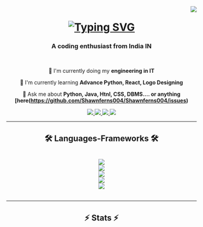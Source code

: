 <img align="right" src="https://visitor-badge.laobi.icu/badge?page_id=Shawnferns004.Shawnferns004" />

<h1 align="center">
  <a href="https://git.io/typing-svg"><img src="https://readme-typing-svg.herokuapp.com?font=Consolas&size=35&center=true&duration=4000&pause=300&color=8DECB4&random=false&width=600&height=50&lines=Hi+there+!!;I'm+Shon+Fernandes" alt="Typing SVG" align"center"/></a>
</h1>

<h3 align="center">A coding enthusiast from India IN</h3>

<br/>

<div align="center"> 
  
🔭 I'm currently doing my **engineering in IT** 
  
🌱 I'm currently learning **Advance Python, React, Logo Designing**
     
💬 Ask me about **Python, Java, Htnl, CSS, DBMS.... or anything [here(https://github.com/Shawnferns004/Shawnferns004/issues)**
</div>

<div align="center">
  <a href="mailto:shonfernandes004@gmail.com" target="_blank">
     <img src="https://img.shields.io/badge/Gmail-D14836?style=for-the-badge&logo=gmail&logoColor=white" target="_blank"/>
  </a>
  <a href="https://www.linkedin.com/in/shon-fernandes-521835237?utm_source=share&utm_campaign=share_via&utm_content=profile&utm_medium=android_app" target="_blank"">
     <img src="https://img.shields.io/badge/LinkedIn-0077B5?style=for-the-badge&logo=linkedin&logoColor=white" target="_blank"/>
  </a>
  <a href="https://github.com/Shawnferns004" target="_blank">
     <img src="https://img.shields.io/badge/GitHub-7F7F7F?style=for-the-badge&logo=github&logoColor=white" target="_blank"/>
  </a>
  <a href="https://www.instagram.com/shawnferns04?utm_source=qr&igsh=MWFybGduOGVlOTcwaA== ">
     <img src="https://img.shields.io/badge/Instagram-E4405F?style=for-the-badge&logo=instagram&logoColor=white" target="_blank"/>
  </a>
</div>
  <hr />

<h2 align="center"> 🛠️  Languages-Frameworks  🛠️</h2>
<br/>
<div align="center">
    <a href="https://skillicons.dev">
  <img src="https://skillicons.dev/icons?i=sqlite"/>
      <br>
  <img src="https://skillicons.dev/icons?i=js,html,css"/>
      <br/>
  <img src="https://skillicons.dev/icons?i=react,c,cpp,java"/>
      <br/>
  <img src="https://skillicons.dev/icons?i=python,django,flask"/>
      <br/>
  <img src="https://skillicons.dev/icons?i=firebase"/>
    </a>
</div>


<br/>
<hr/>
<!--  <div align="center">
 <h2> 🐍  My Contributuion  🐍</h2>
 <br>
 <img alt="snake eating my contributions" src="https://raw.githubusercontent.com/Shawnferns004/Shawnferns004/output/github-contribution-grid-snake.svg" />

 <br/><br/><br/>
 </div> -->

 <h2 align="center"> ⚡ Stats  ⚡</h2>
 <br/>
 


  
     
